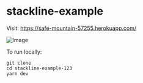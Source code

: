 # stackline-example
Visit: https://safe-mountain-57255.herokuapp.com/

![Image](http://res.cloudinary.com/thefinleycode/image/fetch/http://res.cloudinary.com/thefinleycode/image/upload/v1518986118/stackline-example.png)


To run locally:
````
git clone
cd stackline-example-123
yarn dev

````
